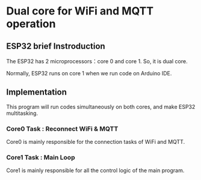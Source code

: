 # Dual core for WiFi and MQTT operation

## ESP32 brief Instroduction

The ESP32 has 2 microprocessors：core 0 and core 1. So, it is dual core.

Normally, ESP32 runs on core 1 when we run code on Arduino IDE.

## Implementation

This program will run codes simultaneously on both cores, and make ESP32 multitasking.

### Core0 Task : Reconnect WiFi & MQTT

Core0 is mainly responsible for the connection tasks of WiFi and MQTT.

### Core1 Task : Main Loop

Core1 is mainly responsible for all the control logic of the main program.
